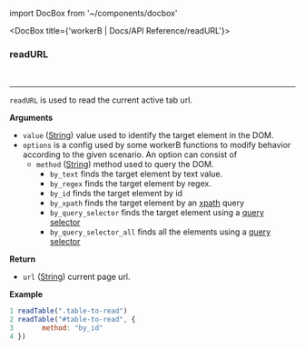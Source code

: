 import DocBox from '~/components/docbox'

<DocBox title={'workerB | Docs/API Reference/readURL'}>

### **readURL**
<br/>
<hr/>

`readURL` is used to read the current active tab url.

**Arguments**

-   `value` ([String](https://developer.mozilla.org/docs/Web/JavaScript/Reference/Global_Objects/String)) value used to identify the target element in the DOM.
-   `options` is a config used by some workerB functions to modify behavior according to the given scenario. An option can consist of
    -   `method` ([String](https://developer.mozilla.org/docs/Web/JavaScript/Reference/Global_Objects/String)) method used to query the DOM.
        -   `by_text` finds the target element by text value.
        -   `by_regex` finds the target element by regex.
        -   `by_id` finds the target element by id
        -   `by_xpath` finds the target element by an [xpath](https://developer.mozilla.org/en-US/docs/Web/XPath) query
        -   `by_query_selector` finds the target element using a [query selector](https://developer.mozilla.org/en-US/docs/Web/API/Document/querySelector)
        -   `by_query_selector_all` finds all the elements using a [query selector](https://developer.mozilla.org/en-US/docs/Web/API/Document/querySelector)

**Return**

-   `url` ([String](https://developer.mozilla.org/docs/Web/JavaScript/Reference/Global_Objects/String)) current page url.

**Example**

```javascript
1 readTable(".table-to-read")
2 readTable("#table-to-read", {
3       method: "by_id"
4 })
```

</DocBox>
